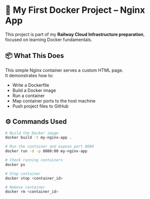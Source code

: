 # 🐳 My First Docker Project – Nginx App

This project is part of my **Railway Cloud Infrastructure preparation**, focused on learning Docker fundamentals.

## 📦 What This Does
This simple Nginx container serves a custom HTML page.  
It demonstrates how to:
- Write a Dockerfile  
- Build a Docker image  
- Run a container  
- Map container ports to the host machine  
- Push project files to GitHub  

## ⚙️ Commands Used
```bash
# Build the Docker image
docker build -t my-nginx-app .

# Run the container and expose port 8080
docker run -d -p 8080:80 my-nginx-app

# Check running containers
docker ps

# Stop container
docker stop <container_id>

# Remove container
docker rm <container_id>

